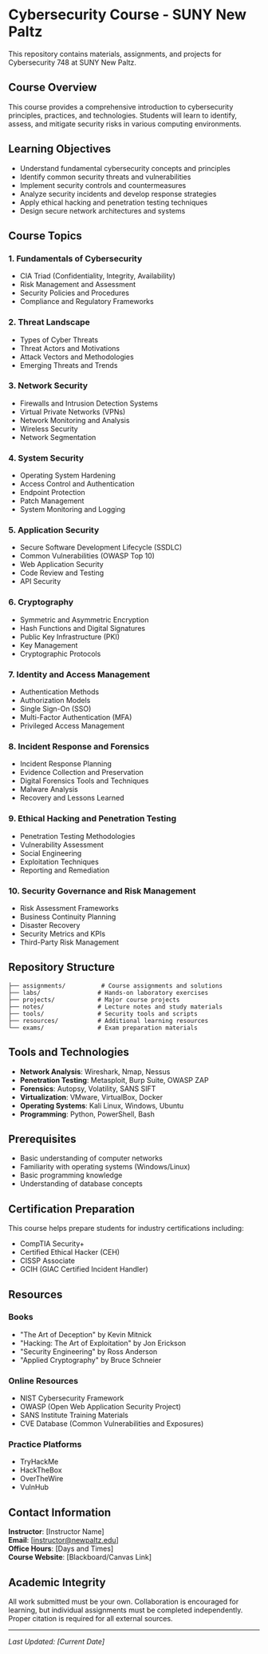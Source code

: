 # Cybersecurity Course - SUNY New Paltz

This repository contains materials, assignments, and projects for Cybersecurity 748 at SUNY New Paltz.

## Course Overview

This course provides a comprehensive introduction to cybersecurity principles, practices, and technologies. Students will learn to identify, assess, and mitigate security risks in various computing environments.

## Learning Objectives

- Understand fundamental cybersecurity concepts and principles
- Identify common security threats and vulnerabilities
- Implement security controls and countermeasures
- Analyze security incidents and develop response strategies
- Apply ethical hacking and penetration testing techniques
- Design secure network architectures and systems

## Course Topics

### 1. Fundamentals of Cybersecurity
- CIA Triad (Confidentiality, Integrity, Availability)
- Risk Management and Assessment
- Security Policies and Procedures
- Compliance and Regulatory Frameworks

### 2. Threat Landscape
- Types of Cyber Threats
- Threat Actors and Motivations
- Attack Vectors and Methodologies
- Emerging Threats and Trends

### 3. Network Security
- Firewalls and Intrusion Detection Systems
- Virtual Private Networks (VPNs)
- Network Monitoring and Analysis
- Wireless Security
- Network Segmentation

### 4. System Security
- Operating System Hardening
- Access Control and Authentication
- Endpoint Protection
- Patch Management
- System Monitoring and Logging

### 5. Application Security
- Secure Software Development Lifecycle (SSDLC)
- Common Vulnerabilities (OWASP Top 10)
- Web Application Security
- Code Review and Testing
- API Security

### 6. Cryptography
- Symmetric and Asymmetric Encryption
- Hash Functions and Digital Signatures
- Public Key Infrastructure (PKI)
- Key Management
- Cryptographic Protocols

### 7. Identity and Access Management
- Authentication Methods
- Authorization Models
- Single Sign-On (SSO)
- Multi-Factor Authentication (MFA)
- Privileged Access Management

### 8. Incident Response and Forensics
- Incident Response Planning
- Evidence Collection and Preservation
- Digital Forensics Tools and Techniques
- Malware Analysis
- Recovery and Lessons Learned

### 9. Ethical Hacking and Penetration Testing
- Penetration Testing Methodologies
- Vulnerability Assessment
- Social Engineering
- Exploitation Techniques
- Reporting and Remediation

### 10. Security Governance and Risk Management
- Risk Assessment Frameworks
- Business Continuity Planning
- Disaster Recovery
- Security Metrics and KPIs
- Third-Party Risk Management

## Repository Structure

```
├── assignments/          # Course assignments and solutions
├── labs/                # Hands-on laboratory exercises
├── projects/            # Major course projects
├── notes/               # Lecture notes and study materials
├── tools/               # Security tools and scripts
├── resources/           # Additional learning resources
└── exams/               # Exam preparation materials
```

## Tools and Technologies

- **Network Analysis**: Wireshark, Nmap, Nessus
- **Penetration Testing**: Metasploit, Burp Suite, OWASP ZAP
- **Forensics**: Autopsy, Volatility, SANS SIFT
- **Virtualization**: VMware, VirtualBox, Docker
- **Operating Systems**: Kali Linux, Windows, Ubuntu
- **Programming**: Python, PowerShell, Bash

## Prerequisites

- Basic understanding of computer networks
- Familiarity with operating systems (Windows/Linux)
- Basic programming knowledge
- Understanding of database concepts

## Certification Preparation

This course helps prepare students for industry certifications including:
- CompTIA Security+
- Certified Ethical Hacker (CEH)
- CISSP Associate
- GCIH (GIAC Certified Incident Handler)

## Resources

### Books
- "The Art of Deception" by Kevin Mitnick
- "Hacking: The Art of Exploitation" by Jon Erickson
- "Security Engineering" by Ross Anderson
- "Applied Cryptography" by Bruce Schneier

### Online Resources
- NIST Cybersecurity Framework
- OWASP (Open Web Application Security Project)
- SANS Institute Training Materials
- CVE Database (Common Vulnerabilities and Exposures)

### Practice Platforms
- TryHackMe
- HackTheBox
- OverTheWire
- VulnHub

## Contact Information

**Instructor**: [Instructor Name]  
**Email**: [instructor@newpaltz.edu]  
**Office Hours**: [Days and Times]  
**Course Website**: [Blackboard/Canvas Link]

## Academic Integrity

All work submitted must be your own. Collaboration is encouraged for learning, but individual assignments must be completed independently. Proper citation is required for all external sources.

---

*Last Updated: [Current Date]*
